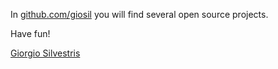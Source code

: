 In [github.com/giosil](https://github.com/giosil) you will find several open source projects.

Have fun!

[Giorgio Silvestris](mailto:giorgio.silvestris@gmail.com)
